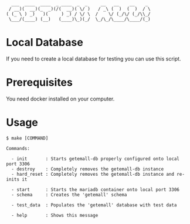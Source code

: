 ```
  ___  ____  ____  _ ____  _  _     __   __    __    _
 / __)(  __)(_  _)(/(  __)( \/ )   / _\ (  )  (  )  / \
( (_ \ ) _)   )(     ) _) / \/ \  /    \/ (_/\/ (_/\\_/
 \___/(____) (__)   (____)\_)(_/  \_/\_/\____/\____/(_)
```
# Local Database
If you need to create a local database for testing you can use this script.

# Prerequisites
You need docker installed on your computer.

# Usage
```
$ make [COMMAND]

Commands:

  - init       : Starts getemall-db properly configured onto local port 3306
  - destroy    : Completely removes the getemall-db instance
  - hard_reset : Completely removes the getemall-db instance and re-inits it

  - start      : Starts the mariadb container onto local port 3306
  - schema     : Creates the 'getemall' schema

  - test_data  : Populates the 'getemall' database with test data

  - help       : Shows this message
```
